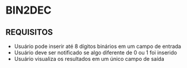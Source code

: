 # BIN2DEC

## REQUISITOS
* Usuário pode inserir até 8 dígitos binários em um campo de entrada
* Usuário deve ser notificado se algo diferente de 0 ou 1 foi inserido
* Usuário visualiza os resultados em um único campo de saída 
